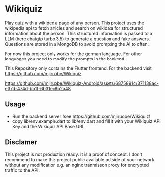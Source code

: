 # Wikiquiz

Play quiz with a wikipedia page of any person. This project uses the wikipedia api to fetch articles and search on wikidata for structured information about the person.
This structured information is passed to a LLM (here chatgtp turbo 3.5) to generate a question and fake answers. Questions are stored in a MongoDB to avoid prompting the AI to often.

For now this project only works for the german language. For other languages you need to modify the prompts in the backend.

This Repository only contains the Flutter frontend. For the backend visit https://github.com/mjiruobe/Wikiquiz

https://github.com/mjiruobe/Wikiquiz-Android/assets/68758914/371138ac-e37d-474d-bb1f-6b31ec8b2a48

## Usage

- Run the backend server (see https://github.com/mjiruobe/Wikiquiz)
- copy lib/env.example.dart to lib/env.dart and fill it with your Wikiquiz API Key and the Wikiquiz API Base URL

## Disclamer

This project is not production ready. It is a proof of concept.
I don't recommend to make this project public available outside of your network without any modification e.g. an nginx tranmisson proxy for encrypted traffic to the API.
